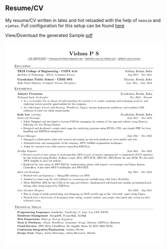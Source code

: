 ## Resume/CV

My resume/CV written in latex and hot reloaded with the help of `neovim` and `vimtex`.
Full configuration for this setup can be found [here](https://github.com/woomiz/config/tree/master/ubuntu)

View/Download the generated Sample [pdf](./resume.pdf)

![resume](./resume.png)
